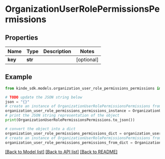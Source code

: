 # OrganizationUserRolePermissionsPermissions


## Properties

Name | Type | Description | Notes
------------ | ------------- | ------------- | -------------
**key** | **str** |  | [optional] 

## Example

```python
from kinde_sdk.models.organization_user_role_permissions_permissions import OrganizationUserRolePermissionsPermissions

# TODO update the JSON string below
json = "{}"
# create an instance of OrganizationUserRolePermissionsPermissions from a JSON string
organization_user_role_permissions_permissions_instance = OrganizationUserRolePermissionsPermissions.from_json(json)
# print the JSON string representation of the object
print(OrganizationUserRolePermissionsPermissions.to_json())

# convert the object into a dict
organization_user_role_permissions_permissions_dict = organization_user_role_permissions_permissions_instance.to_dict()
# create an instance of OrganizationUserRolePermissionsPermissions from a dict
organization_user_role_permissions_permissions_from_dict = OrganizationUserRolePermissionsPermissions.from_dict(organization_user_role_permissions_permissions_dict)
```
[[Back to Model list]](../README.md#documentation-for-models) [[Back to API list]](../README.md#documentation-for-api-endpoints) [[Back to README]](../README.md)


